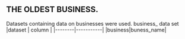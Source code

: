 ## THE OLDEST BUSINESS. 
Datasets containing data on businesses were used. 
business_ data set 
|dataset | column    |
|--------|-----------|
|business|buness_name|
